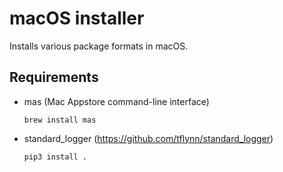 # macOS installer

Installs various package formats in macOS.

## Requirements

* mas (Mac Appstore command-line interface)

    `brew install mas`

* standard_logger (https://github.com/tflynn/standard_logger)

    `pip3 install .`
    

